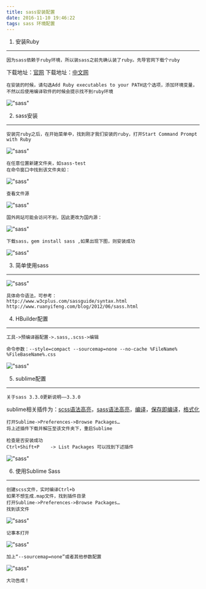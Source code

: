 ```yaml
---
title: sass安装配置
date: 2016-11-10 19:46:22
tags: sass 环境配置
---
```


 1. 安装Ruby
------

	因为sass依赖于ruby环境，所以装sass之前先确认装了ruby。先导官网下载个ruby
下载地址：[官网](http://rubyinstaller.org/downloads)
下载地址：[中文网](http://www.ruby-lang.org/zh_cn/downloads/)

	在安装的时候，请勾选Add Ruby executables to your PATH这个选项，添加环境变量，不然以后使用编译软件的时候会提示找不到ruby环境
!["sass"](https://liuhuiiris.github.io/img/sass/ruby.png)

2. sass安装
---------

	安装完ruby之后，在开始菜单中，找到刚才我们安装的ruby，打开Start Command Prompt with Ruby
!["sass"](https://liuhuiiris.github.io/img/sass/ruby-cmd.png)

	在任意位置新建文件夹，如sass-test
	在命令窗口中找到该文件夹如：
!["sass"](https://liuhuiiris.github.io/img/sass/sass-test.png)

	查看文件源
!["sass"](https://liuhuiiris.github.io/img/sass/gem-sources.png)

	国外网站可能会访问不到，因此更改为国内源：
!["sass"](https://liuhuiiris.github.io/img/sass/1.png)

	下载sass，gem install sass ,如果出现下图，则安装成功
!["sass"](https://liuhuiiris.github.io/img/sass/2.png)

3. 简单使用sass
-----------
!["sass"](https://liuhuiiris.github.io/img/sass/3.png)

	具体命令语法，可参考：
	http://www.w3cplus.com/sassguide/syntax.html
	http://www.ruanyifeng.com/blog/2012/06/sass.html
	

4. HBuilder配置
-------------

	工具->预编译器配置->.sass,.scss->编辑
	
	命令参数：--style=compact --sourcemap=none --no-cache %FileName% %FileBaseName%.css
!["sass"](https://liuhuiiris.github.io/img/sass/4.png)

5. sublime配置
------------

	关于sass 3.3.0更新说明——3.3.0
sublime相关插件为：[scss语法高亮](https://github.com/MarioRicalde/SCSS.tmbundle)，[sass语法高亮](https://github.com/nathos/sass-textmate-bundle)，[编译](https://github.com/jaumefontal/SASS-Build-SublimeText2)，[保存即编译](https://github.com/alexnj/SublimeOnSaveBuild)，[格式化](https://github.com/badsyntax/SassBeautify)

	打开Sublime->Preferences->Browse Packages…
	将上述插件下载并解压至该文件夹下，重启Sublime
	
	检查是否安装成功
	Ctrl+Shift+P    -> List Packages 可以找到下述插件
!["sass"](https://liuhuiiris.github.io/img/sass/5.png)

6. 使用Sublime Sass
-----------------

	创建scss文件，实时编译Ctrl+b
	如果不想生成.map文件，找到插件目录
	打开Sublime->Preferences->Browse Packages…
	找到该文件
!["sass"](https://liuhuiiris.github.io/img/sass/6.png)

	记事本打开
!["sass"](https://liuhuiiris.github.io/img/sass/7.png)

	加上“--sourcemap=none”或者其他参数配置
!["sass"](https://liuhuiiris.github.io/img/sass/8.png)

	大功告成！
